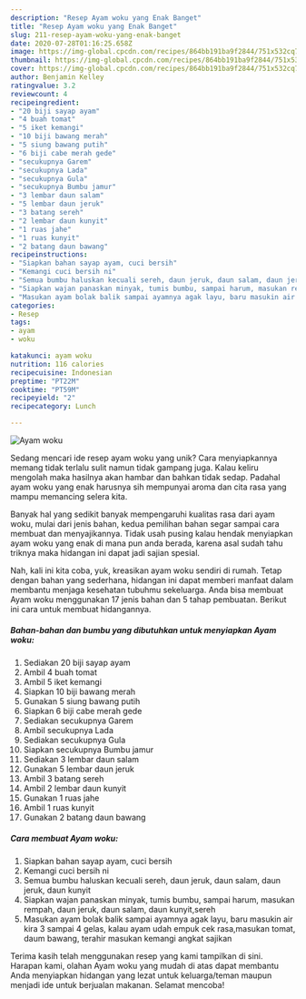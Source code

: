 ```yaml
---
description: "Resep Ayam woku yang Enak Banget"
title: "Resep Ayam woku yang Enak Banget"
slug: 211-resep-ayam-woku-yang-enak-banget
date: 2020-07-28T01:16:25.658Z
image: https://img-global.cpcdn.com/recipes/864bb191ba9f2844/751x532cq70/ayam-woku-foto-resep-utama.jpg
thumbnail: https://img-global.cpcdn.com/recipes/864bb191ba9f2844/751x532cq70/ayam-woku-foto-resep-utama.jpg
cover: https://img-global.cpcdn.com/recipes/864bb191ba9f2844/751x532cq70/ayam-woku-foto-resep-utama.jpg
author: Benjamin Kelley
ratingvalue: 3.2
reviewcount: 4
recipeingredient:
- "20 biji sayap ayam"
- "4 buah tomat"
- "5 iket kemangi"
- "10 biji bawang merah"
- "5 siung bawang putih"
- "6 biji cabe merah gede"
- "secukupnya Garem"
- "secukupnya Lada"
- "secukupnya Gula"
- "secukupnya Bumbu jamur"
- "3 lembar daun salam"
- "5 lembar daun jeruk"
- "3 batang sereh"
- "2 lembar daun kunyit"
- "1 ruas jahe"
- "1 ruas kunyit"
- "2 batang daun bawang"
recipeinstructions:
- "Siapkan bahan sayap ayam, cuci bersih"
- "Kemangi cuci bersih ni"
- "Semua bumbu haluskan kecuali sereh, daun jeruk, daun salam, daun jeruk, daun kunyit"
- "Siapkan wajan panaskan minyak, tumis bumbu, sampai harum, masukan rempah, daun jeruk, daun salam, daun kunyit,sereh"
- "Masukan ayam bolak balik sampai ayamnya agak layu, baru masukin air kira 3 sampai 4 gelas, kalau ayam udah empuk cek rasa,masukan tomat, daum bawang, terahir masukan kemangi angkat sajikan"
categories:
- Resep
tags:
- ayam
- woku

katakunci: ayam woku 
nutrition: 116 calories
recipecuisine: Indonesian
preptime: "PT22M"
cooktime: "PT59M"
recipeyield: "2"
recipecategory: Lunch

---
```



![Ayam woku](https://img-global.cpcdn.com/recipes/864bb191ba9f2844/751x532cq70/ayam-woku-foto-resep-utama.jpg)

Sedang mencari ide resep ayam woku yang unik? Cara menyiapkannya memang tidak terlalu sulit namun tidak gampang juga. Kalau keliru mengolah maka hasilnya akan hambar dan bahkan tidak sedap. Padahal ayam woku yang enak harusnya sih mempunyai aroma dan cita rasa yang mampu memancing selera kita.



Banyak hal yang sedikit banyak mempengaruhi kualitas rasa dari ayam woku, mulai dari jenis bahan, kedua pemilihan bahan segar sampai cara membuat dan menyajikannya. Tidak usah pusing kalau hendak menyiapkan ayam woku yang enak di mana pun anda berada, karena asal sudah tahu triknya maka hidangan ini dapat jadi sajian spesial.


Nah, kali ini kita coba, yuk, kreasikan ayam woku sendiri di rumah. Tetap dengan bahan yang sederhana, hidangan ini dapat memberi manfaat dalam membantu menjaga kesehatan tubuhmu sekeluarga. Anda bisa membuat Ayam woku menggunakan 17 jenis bahan dan 5 tahap pembuatan. Berikut ini cara untuk membuat hidangannya.

<!--inarticleads1-->

##### Bahan-bahan dan bumbu yang dibutuhkan untuk menyiapkan Ayam woku:

1. Sediakan 20 biji sayap ayam
1. Ambil 4 buah tomat
1. Ambil 5 iket kemangi
1. Siapkan 10 biji bawang merah
1. Gunakan 5 siung bawang putih
1. Siapkan 6 biji cabe merah gede
1. Sediakan secukupnya Garem
1. Ambil secukupnya Lada
1. Sediakan secukupnya Gula
1. Siapkan secukupnya Bumbu jamur
1. Sediakan 3 lembar daun salam
1. Gunakan 5 lembar daun jeruk
1. Ambil 3 batang sereh
1. Ambil 2 lembar daun kunyit
1. Gunakan 1 ruas jahe
1. Ambil 1 ruas kunyit
1. Gunakan 2 batang daun bawang




<!--inarticleads2-->

##### Cara membuat Ayam woku:

1. Siapkan bahan sayap ayam, cuci bersih
1. Kemangi cuci bersih ni
1. Semua bumbu haluskan kecuali sereh, daun jeruk, daun salam, daun jeruk, daun kunyit
1. Siapkan wajan panaskan minyak, tumis bumbu, sampai harum, masukan rempah, daun jeruk, daun salam, daun kunyit,sereh
1. Masukan ayam bolak balik sampai ayamnya agak layu, baru masukin air kira 3 sampai 4 gelas, kalau ayam udah empuk cek rasa,masukan tomat, daum bawang, terahir masukan kemangi angkat sajikan




Terima kasih telah menggunakan resep yang kami tampilkan di sini. Harapan kami, olahan Ayam woku yang mudah di atas dapat membantu Anda menyiapkan hidangan yang lezat untuk keluarga/teman maupun menjadi ide untuk berjualan makanan. Selamat mencoba!
